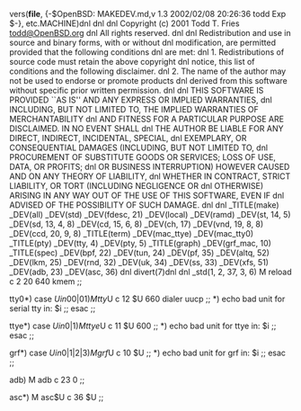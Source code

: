 vers(__file__,
	{-$OpenBSD: MAKEDEV.md,v 1.3 2002/02/08 20:26:36 todd Exp $-},
etc.MACHINE)dnl
dnl
dnl Copyright (c) 2001 Todd T. Fries <todd@OpenBSD.org>
dnl All rights reserved.
dnl
dnl Redistribution and use in source and binary forms, with or without
dnl modification, are permitted provided that the following conditions
dnl are met:
dnl 1. Redistributions of source code must retain the above copyright
dnl    notice, this list of conditions and the following disclaimer.
dnl 2. The name of the author may not be used to endorse or promote products
dnl    derived from this software without specific prior written permission.
dnl
dnl THIS SOFTWARE IS PROVIDED ``AS IS'' AND ANY EXPRESS OR IMPLIED WARRANTIES,
dnl INCLUDING, BUT NOT LIMITED TO, THE IMPLIED WARRANTIES OF MERCHANTABILITY
dnl AND FITNESS FOR A PARTICULAR PURPOSE ARE DISCLAIMED.  IN NO EVENT SHALL
dnl THE AUTHOR BE LIABLE FOR ANY DIRECT, INDIRECT, INCIDENTAL, SPECIAL,
dnl EXEMPLARY, OR CONSEQUENTIAL DAMAGES (INCLUDING, BUT NOT LIMITED TO,
dnl PROCUREMENT OF SUBSTITUTE GOODS OR SERVICES; LOSS OF USE, DATA, OR PROFITS;
dnl OR BUSINESS INTERRUPTION) HOWEVER CAUSED AND ON ANY THEORY OF LIABILITY,
dnl WHETHER IN CONTRACT, STRICT LIABILITY, OR TORT (INCLUDING NEGLIGENCE OR
dnl OTHERWISE) ARISING IN ANY WAY OUT OF THE USE OF THIS SOFTWARE, EVEN IF
dnl ADVISED OF THE POSSIBILITY OF SUCH DAMAGE.
dnl
dnl
_TITLE(make)
_DEV(all)
_DEV(std)
_DEV(fdesc, 21)
_DEV(local)
_DEV(ramd)
_DEV(st, 14, 5)
_DEV(sd, 13, 4, 8)
_DEV(cd, 15, 6, 8)
_DEV(ch, 17)
_DEV(vnd, 19, 8, 8)
_DEV(ccd, 20, 9, 8)
_TITLE(term)
_DEV(mac_ttye)
_DEV(mac_tty0)
_TITLE(pty)
_DEV(tty, 4)
_DEV(pty, 5)
_TITLE(graph)
_DEV(grf_mac, 10)
_TITLE(spec)
_DEV(bpf, 22)
_DEV(tun, 24)
_DEV(pf, 35)
_DEV(altq, 52)
_DEV(lkm, 25)
_DEV(rnd, 32)
_DEV(uk, 34)
_DEV(ss, 33)
_DEV(xfs, 51)
_DEV(adb, 23)
_DEV(asc, 36)
dnl
divert(7)dnl
dnl
_std(1, 2, 37, 3, 6)
	M reload	c 2 20 640 kmem
	;;

tty0*)
	case $U in
	00|01)
		M tty$U c 12 $U 660 dialer uucp
		;;
	*)
		echo bad unit for serial tty in: $i
		;;
	esac
	;;

ttye*)
	case $U in
	0|1)
		M ttye$U c 11 $U 600
		;;
	*)
		echo bad unit for ttye in: $i
		;;
	esac
	;;

grf*)
	case $U in
	0|1|2|3)
		M grf$U c 10 $U
		;;
	*)
		echo bad unit for grf in: $i
		;;
	esac
	;;

adb)
	M adb c 23 0
	;;

asc*)
        M asc$U c 36 $U
        ;;
